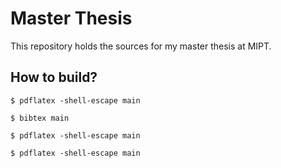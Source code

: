 # Master Thesis

This repository holds the sources for my master thesis at MIPT.

## How to build?

``$ pdflatex -shell-escape main``

``$ bibtex main``

``$ pdflatex -shell-escape main``

``$ pdflatex -shell-escape main``
